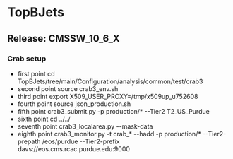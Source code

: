 # TopBJets

## Release: CMSSW\_10\_6\_X

### Crab setup
* first point cd TopBJets/tree/main/Configuration/analysis/common/test/crab3
* second point source crab3_env.sh
* third point export X509_USER_PROXY=/tmp/x509up_u752608 <given by voms-proxy-info>
* fourth point source json_production.sh <prepare JSON containing input datasets>
* fifth point crab3_submit.py -p production/* --Tier2 T2_US_Purdue
* sixth point cd ../../
* seventh point crab3_localarea.py --mask-data <check crab3_localarea.py to rename data directory as required>
* eighth point crab3_monitor.py -t crab_* --hadd -p production/* --Tier2-prepath /eos/purdue --Tier2-prefix davs://eos.cms.rcac.purdue.edu:9000
